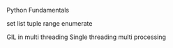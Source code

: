 Python Fundamentals


set
list
tuple
range
enumerate

GIL in multi threading
Single threading
multi processing
